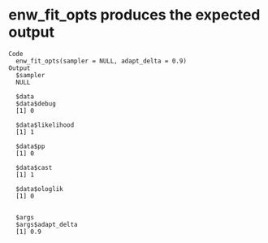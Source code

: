 # enw_fit_opts produces the expected output

    Code
      enw_fit_opts(sampler = NULL, adapt_delta = 0.9)
    Output
      $sampler
      NULL
      
      $data
      $data$debug
      [1] 0
      
      $data$likelihood
      [1] 1
      
      $data$pp
      [1] 0
      
      $data$cast
      [1] 1
      
      $data$ologlik
      [1] 0
      
      
      $args
      $args$adapt_delta
      [1] 0.9
      
      

